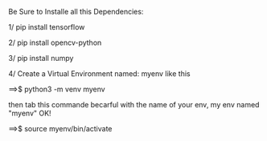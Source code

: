Be Sure to Installe all this Dependencies:

1/ pip install tensorflow

2/ pip install opencv-python

3/ pip install numpy

4/ Create a Virtual Environment named: myenv like this

==>$ python3 -m venv myenv

then tab this commande becarful with the name of your env, my env named "myenv" OK!

==>$ source myenv/bin/activate
